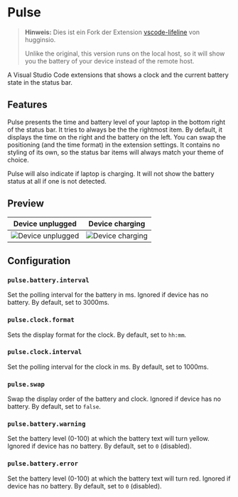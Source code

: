 
# Pulse

> **Hinweis:** Dies ist ein Fork der Extension [vscode-lifeline](https://github.com/hugginsio/vscode-lifeline) von hugginsio.
>
> Unlike the original, this version runs on the local host, so it will show you the battery of your device instead of the remote host.

A Visual Studio Code extensions that shows a clock and the current battery state in the status bar.

## Features

Pulse presents the time and battery level of your laptop in the bottom right of the status bar. It tries to always be the the rightmost item. By default, it displays the time on the right and the battery on the left. You can swap the positioning (and the time format) in the extension settings. It contains no styling of its own, so the status bar items will always match your theme of choice.

Pulse will also indicate if laptop is charging. It will not show the battery status at all if one is not detected.

## Preview

| Device unplugged | Device charging |
| - | - |
| ![Device unplugged](./media/device-unplugged.png) | ![Device charging](./media/device-charging.png) |

## Configuration

### `pulse.battery.interval`

Set the polling interval for the battery in ms. Ignored if device has no battery. By default, set to 3000ms.

### `pulse.clock.format`

Sets the display format for the clock. By default, set to `hh:mm`.

### `pulse.clock.interval`

Set the polling interval for the clock in ms. By default, set to 1000ms.

### `pulse.swap`

Swap the display order of the battery and clock. Ignored if device has no battery. By default, set to `false`.

### `pulse.battery.warning`

Set the battery level (0-100) at which the battery text will turn yellow. Ignored if device has no battery. By default, set to `0` (disabled).

### `pulse.battery.error`

Set the battery level (0-100) at which the battery text will turn red. Ignored if device has no battery. By default, set to `0` (disabled).
